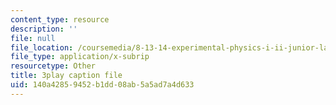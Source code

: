 ```yaml
---
content_type: resource
description: ''
file: null
file_location: /coursemedia/8-13-14-experimental-physics-i-ii-junior-lab-fall-2016-spring-2017/140a42859452b1dd08ab5a5ad7a4d633_lSUET2RmOh4.srt
file_type: application/x-subrip
resourcetype: Other
title: 3play caption file
uid: 140a4285-9452-b1dd-08ab-5a5ad7a4d633
---
```

